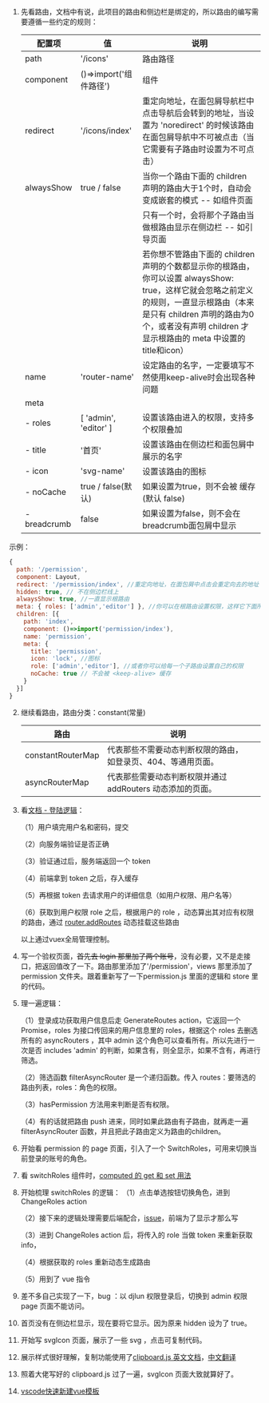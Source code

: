 1. 先看路由，文档中有说，此项目的路由和侧边栏是绑定的，所以路由的编写需要遵循一些约定的规则：

      | 配置项        | 值                     | 说明      |
      |--------------|-----------------------|----------|
      | path         | '/icons'              | 路由路径 |
      | component    | ()=>import('组件路径') | 组件 |
      | redirect     | '/icons/index'        | 重定向地址，在面包屑导航栏中点击导航后会转到的地址，当设置为 'noredirect' 的时候该路由在面包屑导航中不可被点击（当它需要有子路由时设置为不可点击） |
      | alwaysShow | true / false          | 当你一个路由下面的 children 声明的路由大于1个时，自动会变成嵌套的模式 -- 如组件页面 |
      |              |                       | 只有一个时，会将那个子路由当做根路由显示在侧边栏 -- 如引导页面 |
      |              |                       | 若你想不管路由下面的 children 声明的个数都显示你的根路由，你可以设置 alwaysShow: true，这样它就会忽略之前定义的规则，一直显示根路由（本来是只有 children 声明的路由为0个，或者没有声明 children 才显示根路由的 meta 中设置的title和icon） |
      | name         | 'router-name'         | 设定路由的名字，一定要填写不然使用keep-alive时会出现各种问题 |
      | meta         |||
      | - roles      | [ 'admin', 'editor' ] | 设置该路由进入的权限，支持多个权限叠加 |
      | - title      | '首页'                | 设置该路由在侧边栏和面包屑中展示的名字 |
      | - icon       | 'svg-name'            | 设置该路由的图标 |
      | - noCache    | true / false(默认)    | 如果设置为true，则不会被 <keep-alive> 缓存(默认 false) |
      | - breadcrumb | false                | 如果设置为false，则不会在breadcrumb面包屑中显示 |

示例：
``` js
{
  path: '/permission',
  component: Layout,
  redirect: '/permission/index', //重定向地址，在面包屑中点击会重定向去的地址
  hidden: true, // 不在侧边栏线上
  alwaysShow: true, //一直显示根路由
  meta: { roles: ['admin','editor'] }, //你可以在根路由设置权限，这样它下面所以的子路由都继承了这个权限
  children: [{
    path: 'index',
    component: ()=>import('permission/index'),
    name: 'permission',
    meta: {
      title: 'permission',
      icon: 'lock', //图标
      role: ['admin','editor'], //或者你可以给每一个子路由设置自己的权限
      noCache: true // 不会被 <keep-alive> 缓存
    }
  }]
}
``` 

2. 继续看路由，路由分类：constant(常量)

      | 路由              | 说明 ||
      |-------------------|-----|--|
      | constantRouterMap | 代表那些不需要动态判断权限的路由，如登录页、404、等通用页面。 ||
      | asyncRouterMap    | 代表那些需要动态判断权限并通过 addRouters 动态添加的页面。 ||

3. 看[文档 - 登陆逻辑](https://juejin.im/post/591aa14f570c35006961acac)：

   （1）用户填完用户名和密码，提交

   （2）向服务端验证是否正确

   （3）验证通过后，服务端返回一个 token

   （4）前端拿到 token 之后，存入缓存
   
   （5）再根据 token 去请求用户的详细信息（如用户权限、用户名等）

   （6）获取到用户权限 role 之后，根据用户的 role ，动态算出其对应有权限的路由，通过 [router.addRoutes](https://router.vuejs.org/zh/api/#router-addroutes) 动态挂载这些路由

   以上通过vuex全局管理控制。

4. 写一个验权页面，~~首先去 login 那里加了两个账号~~，没有必要，又不是走接口，把返回值改了一下。路由那里添加了'/permission'，views 那里添加了 permission 文件夹。跟着重新写了一下permission.js 里面的逻辑和 store 里的代码。
5. 理一遍逻辑：

   （1）登录成功获取用户信息后走 GenerateRoutes action，它返回一个 Promise，roles 为接口传回来的用户信息里的 roles，根据这个 roles 去删选所有的 asyncRouters ，其中 admin 这个角色可以查看所有。所以先进行一次是否 includes 'admin' 的判断，如果含有，则全显示，如果不含有，再进行筛选。

   （2）筛选函数 filterAsyncRouter 是一个递归函数。传入 routes：要筛选的路由列表，roles：角色的权限。

   （3）hasPermission 方法用来判断是否有权限。

   （4）有的话就把路由 push 进来，同时如果此路由有子路由，就再走一遍 filterAsyncRouter 函数，并且把此子路由定义为路由的children。

6. 开始看 permission 的 page 页面，引入了一个 SwitchRoles，可用来切换当前登录的账号的角色。

7. 看 switchRoles 组件时，[computed 的 get 和 set 用法](https://segmentfault.com/a/1190000012948175)

8. 开始梳理 switchRoles 的逻辑：
   （1）点击单选按钮切换角色，进到 ChangeRoles action

   （2）接下来的逻辑处理需要后端配合，[issue](https://github.com/PanJiaChen/vue-element-admin/issues/293)，前端为了显示才那么写

   （3）进到 ChangeRoles action 后，将传入的 role 当做 token 来重新获取 info，

   （4）根据获取的 roles 重新动态生成路由

   （5）用到了 vue 指令

9. 差不多自己实现了一下，bug ：以 djlun 权限登录后，切换到 admin 权限 page 页面不能访问。

10. 首页没有在侧边栏显示，现在要将它显示。因为原来 hidden 设为了 true。

11. 开始写 svgIcon 页面，展示了一些 svg ，点击可复制代码。

12. 展示样式很好理解，复制功能使用了[clipboard.js 英文文档](https://github.com/zenorocha/clipboard.js)，[中文翻译](https://www.cnblogs.com/yunser/p/7628031.html)

13. 照着大佬写好的 clipboard.js 过了一遍，svgIcon 页面大致就算好了。

14. [vscode快速新建vue模板](https://blog.csdn.net/x550392236/article/details/80771410)



